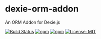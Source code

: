 # dexie-orm-addon
An ORM Addon for Dexie.js

[![Build Status](https://www.travis-ci.org/andrehtissot/dexie-orm-addon.svg?branch=master)](https://www.travis-ci.org/andrehtissot/dexie-orm-addon)
[![npm](https://img.shields.io/npm/dt/dexie-orm-addon.svg)](https://www.npmjs.com/package/dexie-orm-addon)
[![npm](https://img.shields.io/npm/v/dexie-orm-addon.svg)](https://www.npmjs.com/package/dexie-orm-addon)
[![License: MIT](https://img.shields.io/badge/License-MIT-yellow.svg)](https://opensource.org/licenses/MIT)
